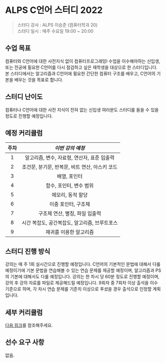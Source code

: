 # ALPS C언어 스터디 2022

> 스터디 강사 : ALPS 이승준 (컴퓨터학과 20)<br>스터디 일시 : 매주 수요일 19:00 ~ 20:00

## 수업 목표

컴퓨터와 C언어에 대한 사전지식 없이 컴퓨터프로그래밍I 수업을 이수해야하는 신입생, 또는 전공에 필요한 C언어를 다시 점검하고 싶은 재학생을 대상으로 한 스터디입니다. 본 스터디에서는 알고리즘과 C언어에 필요한 간단한 컴퓨터 구조를 배우고, C언어의 기본을 배우는 것을 목표로 합니다.

## 스터디 난이도

컴퓨터나 C언어에 대한 사전 지식이 전혀 없는 신입생 여러분도 스터디를 들을 수 있을 정도로 진행할 예정입니다.

## 예정 커리큘럼

| 주차 |                *이번 강의 예정*                |
| :--: | :--------------------------------------------: |
|  1   |  알고리즘, 변수, 자료형, 연산자, 표준 입출력   |
|  2   | 조건문, 분기문, 반복문, 비트 연산, 아스키 코드 |
|  3   |                  배열, 포인터                  |
|  4   |            함수, 포인터, 변수 범위             |
|  5   |               메모리, 동적 할당                |
|  6   |              이중 포인터, 구조체               |
|  7   |         구조체 연산, 별칭, 파일 입출력         |
|  8   |         시간 복잡도, 공간복잡도, 알고리즘, 브루트포스         |
|  9   |         재귀를 이용한 알고리즘         |

## 스터디 진행 방식

강의는 매 주 1회 실시간으로 진행할 예정입니다. C언어의 기본적인 문법에 대해서 다룰 예정이기에 기본 문법을 연습해볼 수 있는 연습 문제를 제공할 예정이며, 알고리즘과 PS의 기본에 대해서도 다룰 예정입니다.
강의는 한 차시 당 60분 정도로 진행할 예정이며, 강의 후 강의 자료를 파일로 제공해드릴 예정입니다.
9회차 중 7회차 이상 출석을 이수 기준으로 하며, 각 차시 연습 문제를 기준치 이상으로 푸셨을 경우 출석으로 인정할 계획입니다.

## 세부 커리큘럼

[다음 링크](https://github.com/ALPS-Study/Introduction/blob/master/2022-1R/0x00%20C언어%20스터디/c_study_2022.md)를 참조해주세요.

## 선수 요구 사항

없음.


